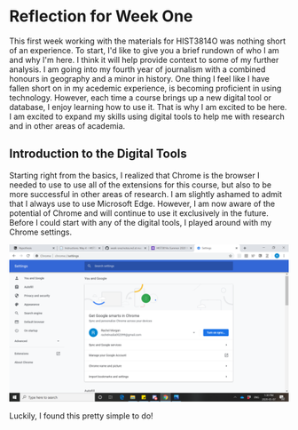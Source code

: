 # Reflection for Week One

This first week working with the materials for HIST3814O was nothing short of an experience. To start, I'd like to give you a brief rundown of who I am and why I'm here. I think it will help provide context to some of my further analysis.
I am going into my fourth year of journalism with a combined honours in geography and a minor in history. 
One thing I feel like I have fallen short on in my acedemic experience, is becoming proficient in using technology.
However, each time a course brings up a new digital tool or database, I enjoy learning how to use it.
That is why I am excited to be here. I am excited to expand my skills using digital tools to help me with research and in other areas of academia.

## Introduction to the Digital Tools

Starting right from the basics, I realized that Chrome is the browser I needed to use to use all of the extensions for this course, but also to be more successful in other areas of research. I am slightly ashamed to admit that I always use to use Microsoft Edge. However, I am now aware of the potential of Chrome and will continue to use it exclusively in the future.
Before I could start with any of the digital tools, I played around with my Chrome settings.

![image i just uploaded](ChromeSettings.png)

Luckily, I found this pretty simple to do!
